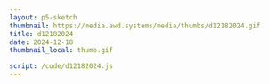 ```yaml
---
layout: p5-sketch
thumbnail: https://media.awd.systems/media/thumbs/d12182024.gif
title: d12182024
date: 2024-12-18
thumbnail_local: thumb.gif

script: /code/d12182024.js
---
```

